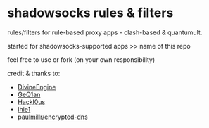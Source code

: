 # shadowsocks rules & filters
rules/filters for rule-based proxy apps - clash-based & quantumult.

started for shadowsocks-supported apps >> name of this repo

feel free to use or fork (on your own responsibility)

credit & thanks to: 
- [DivineEngine](https://github.com/DivineEngine) 
- [GeQ1an](https://github.com/GeQ1an) 
- [Hackl0us](https://github.com/Hackl0us) 
- [lhie1](https://github.com/lhie1)
- [paulmillr/encrypted-dns](https://github.com/paulmillr/encrypted-dns)
